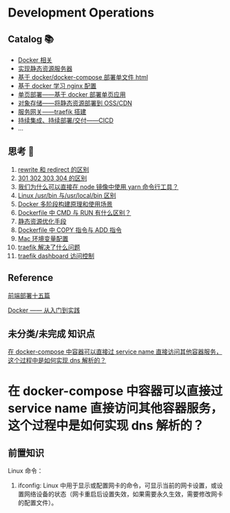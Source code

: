 # Development Operations

## Catalog 📚

- [Docker 相关](https://github.com/tangzhenming/DevOps/tree/main/docker)
- [实现静态资源服务器](https://github.com/tangzhenming/DevOps/tree/main/node_server)
- [基于 docker/docker-compose 部署单文件 html](https://github.com/tangzhenming/DevOps/tree/main/deploy_html)
- [基于 docker 学习 nginx 配置](https://github.com/tangzhenming/DevOps/tree/main/nginx_config)
- [单页部署——基于 docker 部署单页应用](https://github.com/tangzhenming/DevOps/tree/main/deploy_spa)
- [对象存储——将静态资源部署到 OSS/CDN](https://github.com/tangzhenming/DevOps/tree/main/oss)
- [服务网关——traefik 搭建](https://github.com/tangzhenming/DevOps/tree/main/traefik)
- [持续集成、持续部署/交付——CICD](https://github.com/tangzhenming/DevOps/tree/main/ci_cd)
- ...

## 思考 🤔

1. [rewrite 和 redirect 的区别](https://github.com/tangzhenming/DevOps/issues/3)
2. [301 302 303 304 的区别](https://github.com/tangzhenming/DevOps/issues/4)
3. [我们为什么可以直接在 node 镜像中使用 yarn 命令行工具？](https://github.com/tangzhenming/DevOps/issues/5)
4. [Linux /usr/bin 与/usr/local/bin 区别](https://github.com/tangzhenming/DevOps/issues/6)
5. [Docker 多阶段构建原理和使用场景](https://github.com/tangzhenming/DevOps/issues/1)
6. [Dockerfile 中 CMD 与 RUN 有什么区别？](https://github.com/tangzhenming/DevOps/issues/7)
7. [静态资源优化手段](https://github.com/tangzhenming/DevOps/issues/8)
8. [Dockerfile 中 COPY 指令与 ADD 指令](https://github.com/tangzhenming/DevOps/issues/9)
9. [Mac 环境变量配置](https://github.com/tangzhenming/DevOps/issues/10)
10. [traefik 解决了什么问题](https://github.com/tangzhenming/DevOps/issues/11)
11. [traefik dashboard 访问控制](https://github.com/tangzhenming/DevOps/issues/12)

## Reference

[前端部署十五篇](https://q.shanyue.tech/deploy/)

[Docker —— 从入门到实践](https://yeasy.gitbook.io/docker_practice/)

## 未分类/未完成 知识点

[在 docker-compose 中容器可以直接过 service name 直接访问其他容器服务，这个过程中是如何实现 dns 解析的？]()

# 在 docker-compose 中容器可以直接过 service name 直接访问其他容器服务，这个过程中是如何实现 dns 解析的？

## 前置知识

Linux 命令：

1. ifconfig: Linux 中用于显示或配置网卡的命令，可显示当前的网卡设置，或设置网络设备的状态（网卡重启后设置失效，如果需要永久生效，需要修改网卡的配置文件）。
